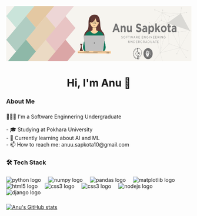 


<div align="center">
  <img height="150" src="/cover.png"  />
</div>

###

###

###
## 
<h1 align="center">Hi, I'm Anu  👋</h1>

###

<h3 align="left">About Me</h3>

###

<p align="left">👩🏻‍💻 I'm a Software Enginnering Undergraduate<br><br>- 🎓 Studying at Pokhara University<br>- 📖 Currently learning about AI and ML<br>-  📫 How to reach me: anuu.sapkota10@gmail.com</p>

###

<h3 align="left">🛠 Tech Stack</h3>

###

<div align="left">
  <img src="https://cdn.jsdelivr.net/gh/devicons/devicon/icons/python/python-original.svg" height="40" alt="python logo"  />
  <img width="12" />
  <img src="https://cdn.jsdelivr.net/gh/devicons/devicon/icons/numpy/numpy-original.svg" height="40" alt="numpy logo"  />
  <img width="12" />
  <img src="https://cdn.jsdelivr.net/gh/devicons/devicon/icons/pandas/pandas-original.svg" height="40" alt="pandas logo"  />
  <img width="12" />
  <img src="https://cdn.jsdelivr.net/gh/devicons/devicon/icons/matplotlib/matplotlib-original.svg" height="40" alt="matplotlib logo"  />
  <img width="12" />
  <img src="https://cdn.jsdelivr.net/gh/devicons/devicon/icons/html5/html5-original.svg" height="40" alt="html5 logo"  />
  <img width="12" />
  <img src="https://cdn.jsdelivr.net/gh/devicons/devicon/icons/css3/css3-original.svg" height="40" alt="css3 logo"  />
  <img width="12" />
  <img src="https://cdn.jsdelivr.net/gh/devicons/devicon/icons/javascript/javascript-original.svg" height="40" alt="css3 logo"  />
  <img width="12" />
  <img src="https://cdn.jsdelivr.net/gh/devicons/devicon/icons/nodejs/nodejs-original.svg" height="40" alt="nodejs logo"  />
  <img width="12" />
  <img src="https://cdn.jsdelivr.net/gh/devicons/devicon/icons/django/django-plain.svg" height="40" alt="django logo"  />
  <img width="12" />
</div>

###



[![Anu's GitHub stats](https://github-readme-stats.vercel.app/api?username=S-anuu&show=prs_merged_percentage&hide=issues&show_icons=true&theme=radical)](https://github.com/anuraghazra/github-readme-stats)
###

